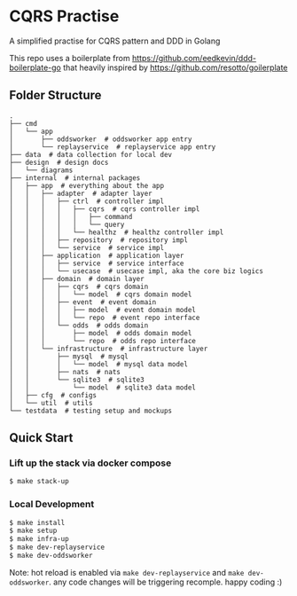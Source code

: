 # CQRS Practise
A simplified practise for CQRS pattern and DDD in Golang

This repo uses a boilerplate from https://github.com/eedkevin/ddd-boilerplate-go that heavily inspired by https://github.com/resotto/goilerplate

## Folder Structure
```
.
├── cmd
│   └── app
│       ├── oddsworker  # oddsworker app entry
│       └── replayservice  # replayservice app entry
├── data  # data collection for local dev
├── design  # design docs
│   └── diagrams
├── internal  # internal packages
│   ├── app  # everything about the app
│   │   ├── adapter  # adapter layer
│   │   │   ├── ctrl  # controller impl
│   │   │   │   ├── cqrs  # cqrs controller impl
│   │   │   │   │   ├── command
│   │   │   │   │   └── query
│   │   │   │   └── healthz  # healthz controller impl
│   │   │   ├── repository  # repository impl
│   │   │   └── service  # service impl
│   │   ├── application  # application layer
│   │   │   ├── service  # service interface
│   │   │   └── usecase  # usecase impl, aka the core biz logics
│   │   ├── domain  # domain layer
│   │   │   ├── cqrs  # cqrs domain
│   │   │   │   └── model  # cqrs domain model
│   │   │   ├── event  # event domain
│   │   │   │   ├── model  # event domain model
│   │   │   │   └── repo  # event repo interface
│   │   │   └── odds  # odds domain
│   │   │       ├── model  # odds domain model
│   │   │       └── repo  # odds repo interface
│   │   └── infrastructure  # infrastructure layer
│   │       ├── mysql  # mysql
│   │       │   └── model  # mysql data model
│   │       ├── nats  # nats
│   │       └── sqlite3  # sqlite3
│   │           └── model  # sqlite3 data model
│   ├── cfg  # configs
│   └── util  # utils
└── testdata  # testing setup and mockups
```

## Quick Start
### Lift up the stack via docker compose
```sh
$ make stack-up
```

### Local Development

```sh
$ make install
$ make setup
$ make infra-up
$ make dev-replayservice
$ make dev-oddsworker
```

Note: hot reload is enabled via `make dev-replayservice` and `make dev-oddsworker`. any code changes will be triggering recomple. happy coding :)

